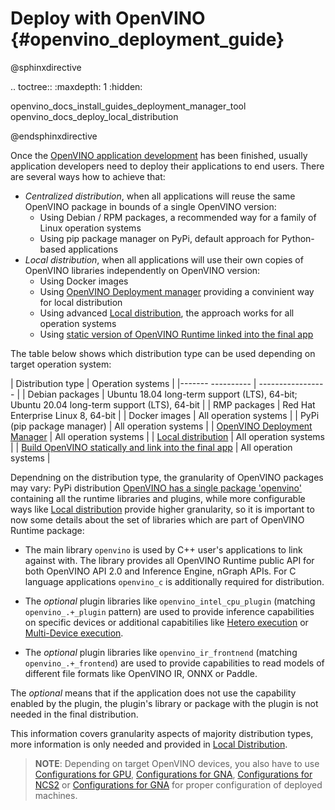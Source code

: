 # Deploy with OpenVINO {#openvino_deployment_guide}

@sphinxdirective

.. toctree::
   :maxdepth: 1
   :hidden:

   openvino_docs_install_guides_deployment_manager_tool
   openvino_docs_deploy_local_distribution

@endsphinxdirective

Once the [OpenVINO application development](../integrate_with_your_application.md) has been finished, usually application developers need to deploy their applications to end users. There are several ways how to achieve that:

- _Centralized distribution_, when all applications will reuse the same OpenVINO package in bounds of a single OpenVINO version:
    - Using Debian / RPM packages, a recommended way for a family of Linux operation systems
    - Using pip package manager on PyPi, default approach for Python-based applications
- _Local distribution_, when all applications will use their own copies of OpenVINO libraries independently on OpenVINO version:
    - Using Docker images
    - Using [OpenVINO Deployment manager](deployment-manager-tool.md) providing a convinient way for local distribution
    - Using advanced [Local distribution](local-distribution.md), the approach works for all operation systems
    - Using [static version of OpenVINO Runtime linked into the final app](https://github.com/openvinotoolkit/openvino/wiki/StaticLibraries)

The table below shows which distribution type can be used depending on target operation system:

| Distribution type | Operation systems |
|------- ---------- | ----------------- |
| Debian packages | Ubuntu 18.04 long-term support (LTS), 64-bit; Ubuntu 20.04 long-term support (LTS), 64-bit |
| RMP packages | Red Hat Enterprise Linux 8, 64-bit |
| Docker images | All operation systems |
| PyPi (pip package manager) | All operation systems |
| [OpenVINO Deployment Manager](deployment-manager-tool.md) | All operation systems |
| [Local distribution](local-distribution.md) | All operation systems |
| [Build OpenVINO statically and link into the final app](https://github.com/openvinotoolkit/openvino/wiki/StaticLibraries) | All operation systems |

Dependning on the distribution type, the granularity of OpenVINO packages may vary: PyPi distribution [OpenVINO has a single package 'openvino'](https://pypi.org/project/openvino/) containing all the runtime libraries and plugins, while more configurable ways like [Local distribution](local-distribution.md) provide higher granularity, so it is important to now some details about the set of libraries which are part of OpenVINO Runtime package:

- The main library `openvino` is used by C++ user's applications to link against with. The library provides all OpenVINO Runtime public API for both OpenVINO API 2.0 and Inference Engine, nGraph APIs. For C language applications `openvino_c` is additionally required for distribution.

- The _optional_ plugin libraries like `openvino_intel_cpu_plugin` (matching `openvino_.+_plugin` pattern) are used to provide inference capabilities on specific devices or additional capabitilies like [Hetero execution](../hetero_execution.md) or [Multi-Device execution](../multi_device.md).
- The _optional_ plugin libraries like `openvino_ir_frontnend` (matching `openvino_.+_frontend`) are used to provide capabilities to read models of different file formats like OpenVINO IR, ONNX or Paddle.

The _optional_ means that if the application does not use the capability enabled by the plugin, the plugin's library or package with the plugin is not needed in the final distribution.

This information covers granularity aspects of majority distribution types, more information is only needed and provided in [Local Distribution](local-distribution.md).

> **NOTE**: Depending on target OpenVINO devices, you also have to use [Configurations for GPU](../../install_guides/configurations-for-intel-gpu.md), [Configurations for GNA](../../install_guides/configurations-for-intel-gna.md), [Configurations for NCS2](../../install_guides/configurations-for-ncs2.md) or [Configurations for GNA](../../install_guides/installing-openvino-config-ivad-vpu.md) for proper configuration of deployed machines.

